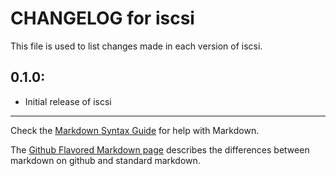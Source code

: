 # CHANGELOG for iscsi

This file is used to list changes made in each version of iscsi.

## 0.1.0:

* Initial release of iscsi

- - -
Check the [Markdown Syntax Guide](http://daringfireball.net/projects/markdown/syntax) for help with Markdown.

The [Github Flavored Markdown page](http://github.github.com/github-flavored-markdown/) describes the differences between markdown on github and standard markdown.
